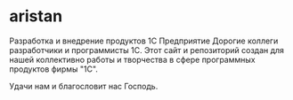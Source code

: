 # aristan
Разработка и внедрение продуктов 1С Предприятие
Дорогие коллеги разработчики и программисты 1С. Этот сайт и репозиторий создан для нашей коллективно работы и творчества в сфере программных продуктов фирмы "1С".

Удачи нам и благословит нас Господь.
